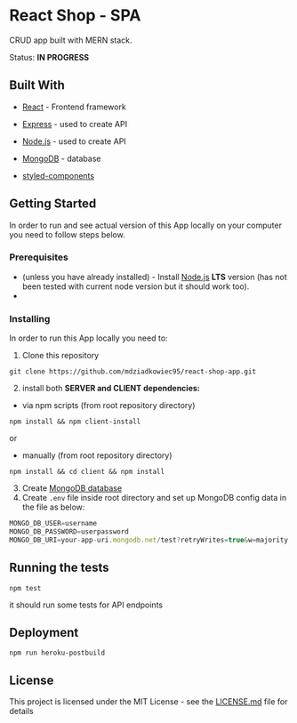 # React Shop - SPA 
CRUD app built with MERN stack. 

Status: **IN PROGRESS**
 
## Built With

* [React](https://reactjs.org/) - Frontend framework
* [Express](https://expressjs.com/) - used to create API
* [Node.js](https://nodejs.org/en/) - used to create API
* [MongoDB](https://www.mongodb.com/cloud/atlas) - database

* [styled-components](https://www.styled-components.com/)

## Getting Started

In order to run and see actual version of this App locally on your computer you need to follow steps below.

### Prerequisites
- (unless you have already installed) - Install [Node.js](https://nodejs.org/en/) **LTS** version (has not been tested with current node version but it should work too). 
- 
### Installing

In order to run this App locally you need to:
1. Clone this repository 
```
git clone https://github.com/mdziadkowiec95/react-shop-app.git
```
2. install both **SERVER and CLIENT dependencies:**
- via npm scripts (from root repository directory)
```
npm install && npm client-install
``` 
or
- manually (from root repository directory)
```
npm install && cd client && npm install
```
3. Create [MongoDB database](https://www.mongodb.com/cloud/atlas) 
4. Create `.env` file inside root directory and set up MongoDB config data in the file as below:
```javascript
MONGO_DB_USER=username
MONGO_DB_PASSWORD=userpassword
MONGO_DB_URI=your-app-uri.mongodb.net/test?retryWrites=true&w=majority
```

## Running the tests
```
npm test
```
it should run some tests for API endpoints

## Deployment

```
npm run heroku-postbuild
```
## License

This project is licensed under the MIT License - see the [LICENSE.md](LICENSE.md) file for details


